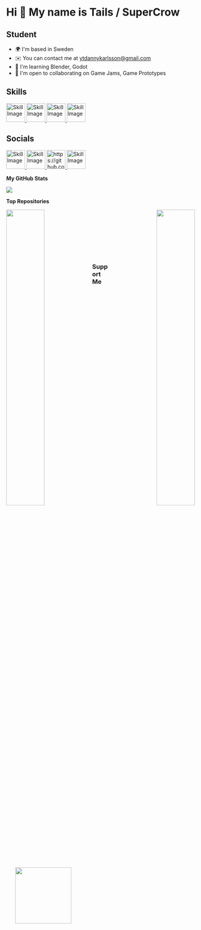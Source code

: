 Hi 👋 My name is Tails / SuperCrow
==================================

Student
-------

* 🌍  I'm based in Sweden
* ✉️  You can contact me at [ytdannykarlsson@gmail.com](mailto:ytdannykarlsson@gmail.com)
* 🧠  I'm learning Blender, Godot
* 🤝  I'm open to collaborating on Game Jams, Game Prototypes

## Skills

<a href="https://www.blender.org/">
  <img src="https://github.com/tailsc/tailsc/raw/main/Blender.png" alt="Skill Image" width="50">
</a>

<a href="https://godotengine.org">
  <img src="https://github.com/tailsc/tailsc/blob/main/Godot.png?raw=true" alt="Skill Image" width="50">
</a>

<a href="https://www.blackmagicdesign.com/products/davinciresolve">
  <img src="https://github.com/tailsc/tailsc/blob/main/Davinci%20Resolve.png?raw=true" alt="Skill Image" width="50">
</a>

<a href="https://pixlr.com/">
  <img src="https://github.com/tailsc/tailsc/blob/main/Pixlr.png?raw=true" alt="Skill Image" width="50">
</a>

## Socials

<a href="https://discordapp.com/users/364076254812438538">
  <img src="https://github.com/tailsc/tailsc/blob/main/Discord.png?raw=true" alt="Skill Image" width="50">
</a>

<a href="https://www.youtube.com/@SuperCrow?sub_confirmation=1">
  <img src="https://github.com/tailsc/tailsc/blob/main/Youtube.png?raw=true" alt="Skill Image" width="50">
</a>

<a href="https://d-tails.itch.io/">
  <img src="" alt="https://github.com/tailsc/tailsc/blob/main/Itch.png?raw=true" width="50">
</a>

<a href="https://www.twitch.tv/crowgames69">
  <img src="https://github.com/tailsc/tailsc/blob/main/Twitch.png?raw=true" alt="Skill Image" width="50">
</a>

<b>My GitHub Stats</b>

<a href="http://www.github.com/tailsc"><img src="https://github-readme-streak-stats.herokuapp.com/?user=tailsc&stroke=ffffff&background=1e3a8a&ring=facc15&fire=facc15&currStreakNum=ffffff&currStreakLabel=facc15&sideNums=ffffff&sideLabels=ffffff&dates=ffffff&hide_border=true" /></a>

<b>Top Repositories</b>

<div width="100%" align="center"><a href="https://github.com/tailsc/tailsc" align="left"><img align="left" width="45%" src="https://github-readme-stats.vercel.app/api/pin/?username=tailsc&repo=tailsc&title_color=facc15&text_color=ffffff&icon_color=facc15&bg_color=1e3a8a&hide_border=true&locale=en" /></a><a href="https://github.com/tailsc/tutorials" align="right"><img align="right" width="45%" src="https://github-readme-stats.vercel.app/api/pin/?username=tailsc&repo=tutorials&title_color=facc15&text_color=ffffff&icon_color=facc15&bg_color=1e3a8a&hide_border=true&locale=en" /></a></div><br /><br /><br /><br /><br /><br /><br />

### Support Me

<ul style="list-style-type: none; margin: 0;">

<li style="display: inline-block; margin-right: 0.25rem;"><a href="https://www.ko-fi.com/supercrow"><img src="https://storage.ko-fi.com/cdn/kofi2.png?v=3" width="150"/></a></li>

</ul>
